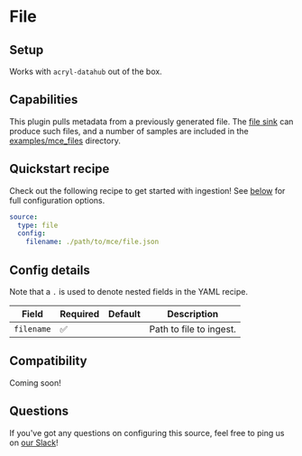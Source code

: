 # File

## Setup

Works with `acryl-datahub` out of the box.

## Capabilities

This plugin pulls metadata from a previously generated file. The [file sink](../sink_docs/file.md)
can produce such files, and a number of samples are included in the
[examples/mce_files](../examples/mce_files) directory.

## Quickstart recipe

Check out the following recipe to get started with ingestion! See [below](#config-details) for full configuration options.

```yml
source:
  type: file
  config:
    filename: ./path/to/mce/file.json
```

## Config details

Note that a `.` is used to denote nested fields in the YAML recipe.

| Field      | Required | Default | Description             |
| ---------- | -------- | ------- | ----------------------- |
| `filename` | ✅       |         | Path to file to ingest. |

## Compatibility

Coming soon!

## Questions

If you've got any questions on configuring this source, feel free to ping us on [our Slack](https://slack.datahubproject.io/)!
